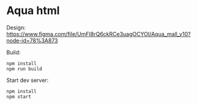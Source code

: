 # Aqua html

Design: https://www.figma.com/file/UmFI8rQ6ckRCe3uagOCYOI/Aqua_mall_v10?node-id=78%3A873

Build:

```
npm install
npm run build
```

Start dev server:

```
npm install
npm start
```
